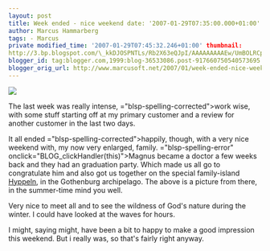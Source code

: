 ```yaml
---
layout: post
title: Week ended - nice weekend date: '2007-01-29T07:35:00.000+01:00'
author: Marcus Hammarberg
tags: - Marcus
private modified_time: '2007-01-29T07:45:32.246+01:00' thumbnail:
http://3.bp.blogspot.com/\_kkDJOSPNTLs/Rb2X63eQJpI/AAAAAAAAAEw/UmBOLRCpza4/s72-c/PICT0384.JPG
blogger_id: tag:blogger.com,1999:blog-36533086.post-917660750540573695
blogger_orig_url: http://www.marcusoft.net/2007/01/week-ended-nice-weekend.html
---
```


[<img
src="http://3.bp.blogspot.com/_kkDJOSPNTLs/Rb2X63eQJpI/AAAAAAAAAEw/UmBOLRCpza4/s400/PICT0384.JPG"
id="BLOGGER_PHOTO_ID_5025339796794386066"
style="DISPLAY: block; MARGIN: 0px auto 10px; CURSOR: hand; TEXT-ALIGN: center"
data-border="0" />](http://3.bp.blogspot.com/_kkDJOSPNTLs/Rb2X63eQJpI/AAAAAAAAAEw/UmBOLRCpza4/s1600-h/PICT0384.JPG)

<div>

The last week was really intense, <span>="blsp-spelling-corrected">work wise</span>, with some stuff
starting off at my primary customer and a review for another customer in
the last two days.

</div>



<div>

</div>



<div>

It all ended <span>="blsp-spelling-corrected">happily</span>, though, with a very nice
weekend with, my now very enlarged, family. <span>="blsp-spelling-error"
onclick="BLOG_clickHandler(this)">Magnus</span> became a doctor a few
weeks back and they had an graduation party. Which made us all go to
congratulate him and also got us together on the special family-island
[<span id="SPELLING_ERROR_3" class="blsp-spelling-error"
onclick="BLOG_clickHandler(this)">Hyppeln</span>](http://www.hyppeln.com/),
in the <span id="SPELLING_ERROR_4" class="blsp-spelling-error"
onclick="BLOG_clickHandler(this)">Gothenburg</span> <span
id="SPELLING_ERROR_5"
class="blsp-spelling-corrected">archipelago</span>. The above is a
picture from there, in the summer-time mind you well.

</div>



<div>

</div>



<div>

Very nice to meet all and to see the wildness of God's nature during the
winter. I could have looked at the waves for hours.

</div>



<div>

</div>



<div>

I might, saying might, have been a bit to happy to make a good
impression this weekend. But i really was, so <span
id="SPELLING_ERROR_6" class="blsp-spelling-corrected">that's</span>
fairly right anyway.

</div>



<div>

</div>

